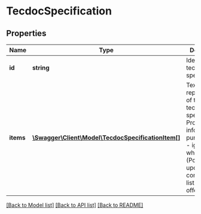 # TecdocSpecification

## Properties
Name | Type | Description | Notes
------------ | ------------- | ------------- | -------------
**id** | **string** | Identifier of technical specification. | 
**items** | [**\Swagger\Client\Model\TecdocSpecificationItem[]**](TecdocSpecificationItem.md) | Text representation of the technical specification. Provided for informational purposes only - ignored when creating (Post) or updating (Put) compatibility list in the offer. | [optional] 

[[Back to Model list]](../../README.md#documentation-for-models) [[Back to API list]](../../README.md#documentation-for-api-endpoints) [[Back to README]](../../README.md)

